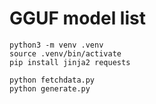 # GGUF model list

```console
python3 -m venv .venv
source .venv/bin/activate
pip install jinja2 requests

python fetchdata.py
python generate.py
```

